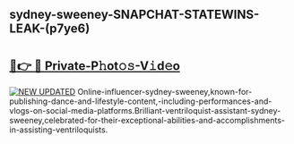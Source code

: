 ## sydney-sweeney-SNAPCHAT-STATEWINS-LEAK-(p7ye6)


# <h2><a href="https://mediaupload.pro?-20M">🔗👉 🔴 Private-P𝚑ot𝚘𝚜-V𝚒d𝚎o</a></h2>

[![NEW UPDATED](https://i.imgur.com/0qMVB7G.gif)](https://mediaupload.pro?-20M)
Online-influencer-sydney-sweeney,known-for-publishing-dance-and-lifestyle-content,-including-performances-and-vlogs-on-social-media-platforms.Brilliant-ventriloquist-assistant-sydney-sweeney,celebrated-for-their-exceptional-abilities-and-accomplishments-in-assisting-ventriloquists.  